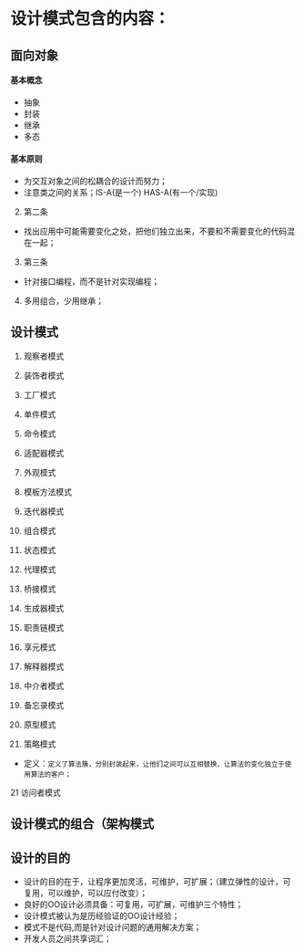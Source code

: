 # 设计模式包含的内容：

## 面向对象

#### 基本概念
- 抽象
- 封装
- 继承
- 多态

#### 基本原则
- 为交互对象之间的松耦合的设计而努力；
- 注意类之间的关系；IS-A(是一个) HAS-A(有一个/实现)

2.  第二条
- 找出应用中可能需要变化之处，把他们独立出来，不要和不需要变化的代码混在一起；

3.  第三条
- 针对接口编程，而不是针对实现编程；

4. 多用组合，少用继承；


## 设计模式
1. 观察者模式
2. 装饰者模式
3. 工厂模式
4. 单件模式
5. 命令模式
6. 适配器模式
7. 外观模式
8. 模板方法模式
9. 迭代器模式
10. 组合模式
11. 状态模式
12. 代理模式
13. 桥接模式
14. 生成器模式
15. 职责链模式
16. 享元模式
17. 解释器模式
18. 中介者模式
19. 备忘录模式
20. 原型模式

21. 策略模式
- 定义：`定义了算法簇，分别封装起来，让他们之间可以互相替换，让算法的变化独立于使用算法的客户；`

21 访问者模式

## 设计模式的组合（架构模式

## 设计的目的
- 设计的目的在于，让程序更加灵活，可维护，可扩展；（建立弹性的设计，可复用，可以维护，可以应付改变）；
- 良好的OO设计必须具备：可复用，可扩展，可维护三个特性；
- 设计模式被认为是历经验证的OO设计经验；
- 模式不是代码,而是针对设计问题的通用解决方案；
- 开发人员之间共享词汇；